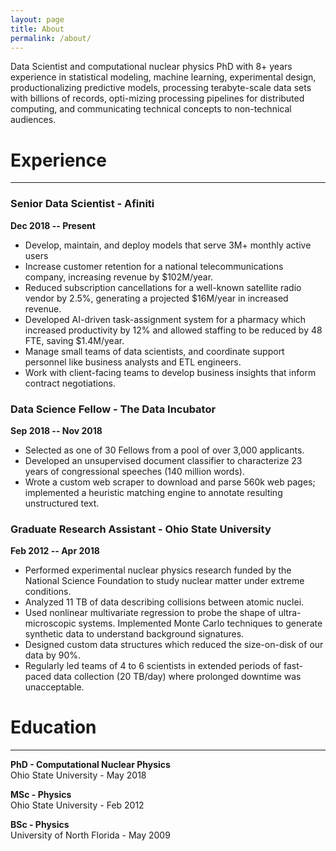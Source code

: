 ```yaml
---
layout: page
title: About
permalink: /about/
---
```


Data Scientist and computational nuclear physics PhD with 8+ years experience in statistical modeling, machine learning, experimental design, productionalizing predictive models, processing terabyte-scale data sets with billions of records, opti-mizing processing pipelines for distributed computing, and communicating technical concepts to non-technical audiences.  

# Experience  
---  
### Senior Data Scientist - Afiniti  
**Dec 2018 -- Present**  
 * Develop, maintain, and deploy models that serve 3M+ monthly active users  
 * Increase customer retention for a national telecommunications company, increasing revenue by \$102M/year.  
 * Reduced subscription cancellations for a well-known satellite radio vendor by 2.5%, generating a projected $16M/year in increased revenue.  
 * Developed AI-driven task-assignment system for a pharmacy which increased productivity by 12% and allowed staffing to be reduced by 48 FTE, saving $1.4M/year.  
 * Manage small teams of data scientists, and coordinate support personnel like business analysts and ETL engineers.  
 * Work with client-facing teams to develop business insights that inform contract negotiations.  

### Data Science Fellow - The Data Incubator  
**Sep 2018 -- Nov 2018**  
 * Selected as one of 30 Fellows from a pool of over 3,000 applicants.  
 * Developed an unsupervised document classifier to characterize 23 years of congressional speeches (140 million words).  
 * Wrote a custom web scraper to download and parse 560k web pages; implemented a heuristic matching engine to annotate resulting unstructured text.  

### Graduate Research Assistant - Ohio State University  
**Feb 2012 -- Apr 2018**  
 * Performed experimental nuclear physics research funded by the National Science Foundation to study nuclear matter under extreme conditions.  
 * Analyzed 11 TB of data describing collisions between atomic nuclei.  
 * Used nonlinear multivariate regression to probe the shape of ultra-microscopic systems. Implemented Monte Carlo techniques to generate synthetic data to understand background signatures.  
 * Designed custom data structures which reduced the size-on-disk of our data by 90%.  
 * Regularly led teams of 4 to 6 scientists in extended periods of fast-paced data collection (20 TB/day) where prolonged downtime was unacceptable.  

# Education  
---  

**PhD - Computational Nuclear Physics**  
Ohio State University - May 2018  

**MSc - Physics**  
Ohio State University - Feb 2012  

**BSc - Physics**  
University of North Florida - May 2009  
